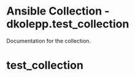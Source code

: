 # Ansible Collection - dkolepp.test_collection

Documentation for the collection.
# test_collection
